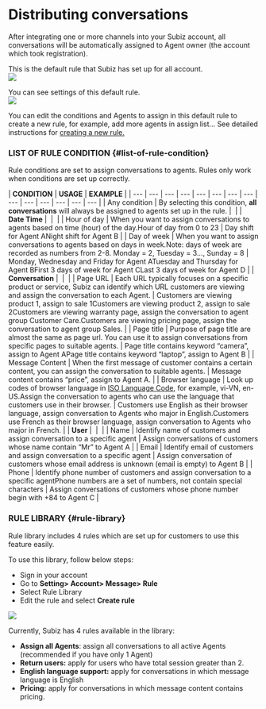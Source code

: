 # Distributing conversations



After integrating one or more channels into your Subiz account, all conversations will be automatically assigned to Agent owner \(the account which took registration\).

This is the default rule that Subiz has set up for all account.  
![](https://docv4.subiz.com/wp-content/uploads/2018/04/Rule-Default-1.png)

You can see settings of this default rule.  
![](https://docv4.subiz.com/wp-content/uploads/2018/04/Rule-Default-2.png)

You can edit the conditions and Agents to assign in this default rule to create a new rule, for example, add more agents in assign list… See detailed instructions for [creating a new rule.](https://docv4.subiz.com/create-a-new-rule/) ​

### LIST OF RULE CONDITION {#list-of-rule-condition}

Rule conditions are set to assign conversations to agents. Rules only work when conditions are set up correctly.

| **CONDITION** | **USAGE** | **EXAMPLE** |
| --- | --- | --- | --- | --- | --- | --- | --- | --- | --- | --- | --- | --- | --- |
| Any condition |  By selecting this condition, **all conversations** will always be assigned to agents set up in the rule. | ​ |
| **Date Time** | ​ | ​ |
| Hour of day | When you want to assign conversations to agents based on time \(hour\) of the day.Hour of day from 0 to 23 | Day shift for Agent ANight shift for Agent B |
| Day of week | When you want to assign conversations to agents based on days in week.Note: days of week are recorded as numbers from 2-8. Monday = 2, Tuesday = 3…, Sunday = 8 | Monday, Wednesday and Friday for Agent ATuesday and Thursday for Agent BFirst 3 days of week for Agent CLast 3 days of week for Agent D |
| **Conversation** | ​ | ​ |
| Page URL | Each URL typically focuses on a specific product or service, Subiz can identify which URL customers are viewing and assign the conversation to each Agent. | Customers are viewing product 1, assign to sale 1Customers are viewing product 2, assign to sale 2Customers are viewing warranty page, assign the conversation to agent group Customer Care.Customers are viewing pricing page, assign the conversation to agent group Sales. |
| Page title | Purpose of page title are almost the same as page url. You can use it to assign conversations from specific pages to suitable agents. | Page title contains keyword “camera”, assign to Agent APage title contains keyword “laptop”, assign to Agent B |
| Message Content | When the first message of customer contains a certain content, you can assign the conversation to suitable agents. | Message content contains “price”, assign to Agent A. |
| Browser language | Look up codes of browser language in [ISO Language Code](http://www.lingoes.net/en/translator/langcode.htm), for example, vi-VN, en-US.Assign the conversation to agents who can use the language that customers use in their browser. | Customers use English as their browser language, assign conversation to Agents who major in English.Customers use French as their browser language, assign conversation to Agents who major in French. |
| **User** | ​ | ​ |
| Name | Identify name of customers and assign conversation to a specific agent | Assign conversations of customers whose name contain “Mr” to Agent A |
| Email | Identify email of customers and assign conversation to a specific agent | Assign conversation of customers whose email address is unknown \(email is empty\) to Agent B |
| Phone | Identify phone number of customers and assign conversation to a specific agentPhone numbers are a set of numbers, not contain special characters | Assign conversations of customers whose phone number begin with +84 to Agent C |

### RULE LIBRARY {#rule-library}

Rule library includes 4 rules which are set up for customers to use this feature easily.

To use this library, follow below steps:

* Sign in your account
* Go to **Setting&gt; Account&gt; Message&gt; Rule**
* Select Rule Library
* Edit the rule and select **Create rule**

![](https://docv4.subiz.com/wp-content/uploads/2018/03/rule-library.png)

Currently, Subiz has 4 rules available in the library:

* **Assign all Agents**: assign all conversations to all active Agents \(recommended if you have only 1 Agent\)
* **Return users:** apply for users who have total session greater than 2.
* **English language support:** apply for conversations in which message language is English
* **Pricing:** apply for conversations in which message content contains pricing.


